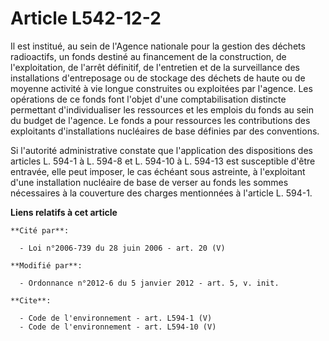 # Article L542-12-2

Il est institué, au sein de l'Agence nationale pour la gestion des déchets radioactifs, un fonds destiné au financement de la
construction, de l'exploitation, de l'arrêt définitif, de l'entretien et de la surveillance des installations d'entreposage
ou de stockage des déchets de haute ou de moyenne activité à vie longue construites ou exploitées par l'agence. Les
opérations de ce fonds font l'objet d'une comptabilisation distincte permettant d'individualiser les ressources et les
emplois du fonds au sein du budget de l'agence. Le fonds a pour ressources les contributions des exploitants d'installations
nucléaires de base définies par des conventions. 

Si l'autorité administrative constate que l'application des dispositions des articles L. 594-1 à L. 594-8 et L. 594-10 à L.
594-13 est susceptible d'être entravée, elle peut imposer, le cas échéant sous astreinte, à l'exploitant d'une installation
nucléaire de base de verser au fonds les sommes nécessaires à la couverture des charges mentionnées à l'article L. 594-1.

**Liens relatifs à cet article**

	**Cité par**:

	  - Loi n°2006-739 du 28 juin 2006 - art. 20 (V)

	**Modifié par**:

	  - Ordonnance n°2012-6 du 5 janvier 2012 - art. 5, v. init.

	**Cite**:

	  - Code de l'environnement - art. L594-1 (V)
	  - Code de l'environnement - art. L594-10 (V)
